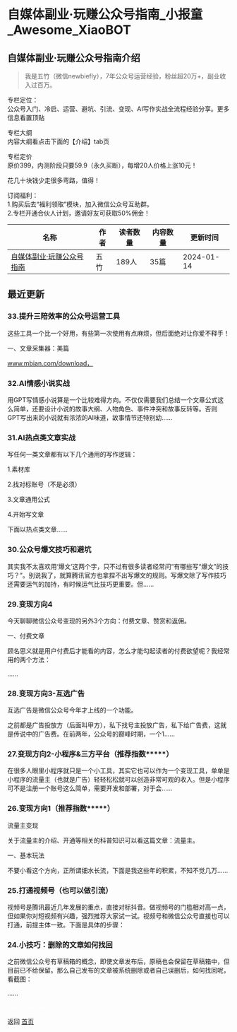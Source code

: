 # 自媒体副业·玩赚公众号指南_小报童_Awesome_XiaoBOT

## 自媒体副业·玩赚公众号指南介绍
> 我是五竹（微信newbiefly），7年公众号运营经验，粉丝超20万+，副业收入过百万。    
    
专栏定位：    
公众号入门、冷启、运营、避坑、引流、变现、AI写作实战全流程经验分享。更多信息看置顶贴    
    
专栏大纲    
内容大纲看点击下面的【介绍】tab页    
    
专栏定价    
原价399，内测阶段只要59.9（永久买断），每增20人价格上涨10元！    
    
花几十块钱少走很多弯路，值得！    
    
订阅福利：    
1.购买后去“福利领取”模块，加入微信公众号互助群。    
2.专栏开通合伙人计划，邀请好友可获取50%佣金！  
  


|名称|作者|读者数量|内容数量|更新时间|
|---|---|---|---|---|
|[自媒体副业·玩赚公众号指南](https://xiaobot.net/p/wuzhu-wechat?refer=0b133df9-27dc-423b-8101-639049001c13)|五竹|189人|35篇|2024-01-14|

## 最近更新
### 33.提升三陪效率的公众号运营工具

这些工具一个比一个好用，有些第一次使用有点麻烦，但后面绝对让你爱不释手！

一、文章采集器：美篇

www.mbian.com/download，

### 32.AI情感小说实战

用GPT写情感小说算是一个比较难得方向。不仅仅需要我们总结一个文章公式这么简单，还要设计小说的故事大纲、人物角色、事件冲突和故事反转等。否则GPT写出来的小说就有浓浓的AI味道，故事情节还特别幼......

### 31.AI热点类文章实战

写任何一类文章都有以下几个通用的写作逻辑：

1.素材库

2.找对标账号（不是必须）

3.文章通用公式

4.开始写文章

下面以热点类文章......

### 30.公众号爆文技巧和避坑

其实我不太喜欢用‘爆文’这两个字，只不过有很多读者经常问“有哪些写“爆文”的技巧？”。别说我了，就算腾讯官方也拿捏不出写爆文的规则。写爆文除了写作技巧还需要运气的加持，有时候运气比技巧更重要。但......

### 29.变现方向4

今天聊聊微信公众号变现的另外3个方向：付费文章、赞赏和返佣。

一、付费文章

顾名思义就是用户付费后才能看的内容，怎么才能勾起读者的付费欲望呢？我经常用的两个方法：

......

### 28.变现方向3-互选广告

互选广告是微信公众号今年才上线的一个功能。

之前都是广告投放方（后面叫甲方），私下找号主投放广告，私下给广告费，这就是传说中的广告费。在前两年，公众号的巅峰时期，一个1......

### 27.变现方向2-小程序&三方平台（推荐指数*****）

在很多人眼里小程序就只是一个小工具，其实它也可以作为一个变现工具，单单是小程序的流量主（也就是广告）轻轻松松就可以创造非常可观的收入。但是小程序可不是注册一个账号这么简单，需要开发和部署，对于会......

### 26.变现方向1（推荐指数*****）

流量主变现

关于流量主的介绍、开通等相关的科普知识可以看这篇文章：流量主。

一、基本玩法

不要小看这个方向，正所谓细水长流，下面是我这些年的积累，不知不觉几万......

### 25.打通视频号（也可以做引流）

视频号是腾讯最近几年发展的重点，直接对标抖音。做视频号的门槛相对高一点，但如果你对短视频有兴趣，强烈推荐大家试一试。视频号和微信公众号直接也可以打通，前提主体一致。下面是具体的步骤：

### 24.小技巧：删除的文章如何找回

之前微信公众号有草稿箱的概念，即使文章发布后，原稿也会保留在草稿箱中，但目前已不给保留。那么自己发布的文章被系统删除或者自己误删后，如何找回呢，看截图：

......


<a href="https://github.com/Reno9527/awesome-xiaobot" style="color: white; text-decoration: none;">awesome-xiaobot</a>

返回 [首页](../README.md)
